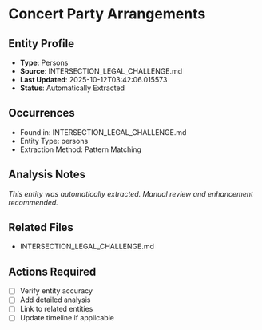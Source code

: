 # Concert Party Arrangements

## Entity Profile
- **Type**: Persons
- **Source**: INTERSECTION_LEGAL_CHALLENGE.md
- **Last Updated**: 2025-10-12T03:42:06.015573
- **Status**: Automatically Extracted

## Occurrences
- Found in: INTERSECTION_LEGAL_CHALLENGE.md
- Entity Type: persons
- Extraction Method: Pattern Matching

## Analysis Notes
*This entity was automatically extracted. Manual review and enhancement recommended.*

## Related Files
- INTERSECTION_LEGAL_CHALLENGE.md

## Actions Required
- [ ] Verify entity accuracy
- [ ] Add detailed analysis
- [ ] Link to related entities
- [ ] Update timeline if applicable
